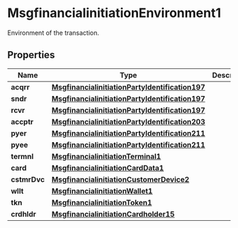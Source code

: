 

# MsgfinancialinitiationEnvironment1

Environment of the transaction.
## Properties

Name | Type | Description | Notes
------------ | ------------- | ------------- | -------------
**acqrr** | [**MsgfinancialinitiationPartyIdentification197**](MsgfinancialinitiationPartyIdentification197.md) |  |  [optional]
**sndr** | [**MsgfinancialinitiationPartyIdentification197**](MsgfinancialinitiationPartyIdentification197.md) |  |  [optional]
**rcvr** | [**MsgfinancialinitiationPartyIdentification197**](MsgfinancialinitiationPartyIdentification197.md) |  |  [optional]
**accptr** | [**MsgfinancialinitiationPartyIdentification203**](MsgfinancialinitiationPartyIdentification203.md) |  |  [optional]
**pyer** | [**MsgfinancialinitiationPartyIdentification211**](MsgfinancialinitiationPartyIdentification211.md) |  |  [optional]
**pyee** | [**MsgfinancialinitiationPartyIdentification211**](MsgfinancialinitiationPartyIdentification211.md) |  |  [optional]
**termnl** | [**MsgfinancialinitiationTerminal1**](MsgfinancialinitiationTerminal1.md) |  |  [optional]
**card** | [**MsgfinancialinitiationCardData1**](MsgfinancialinitiationCardData1.md) |  |  [optional]
**cstmrDvc** | [**MsgfinancialinitiationCustomerDevice2**](MsgfinancialinitiationCustomerDevice2.md) |  |  [optional]
**wllt** | [**MsgfinancialinitiationWallet1**](MsgfinancialinitiationWallet1.md) |  |  [optional]
**tkn** | [**MsgfinancialinitiationToken1**](MsgfinancialinitiationToken1.md) |  |  [optional]
**crdhldr** | [**MsgfinancialinitiationCardholder15**](MsgfinancialinitiationCardholder15.md) |  |  [optional]



